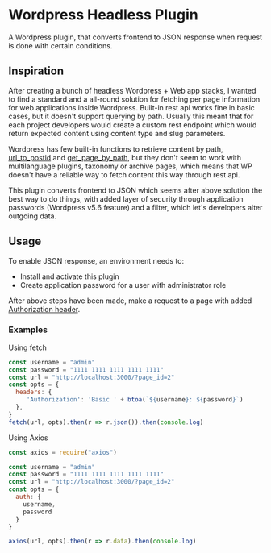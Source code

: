 # Wordpress Headless Plugin
A Wordpress plugin, that converts frontend to JSON response when request is done with certain conditions.

## Inspiration
After creating a bunch of headless Wordpress + Web app stacks, I wanted to find a standard and a all-round solution for fetching per page information for web applications inside Wordpress. Built-in rest api works fine in basic cases, but it doesn't support querying by path. Usually this meant that for each project developers would create a custom rest endpoint which would return expected content using content type and slug parameters.

Wordpress has few built-in functions to retrieve content by path, [url_to_postid](https://developer.wordpress.org/reference/functions/url_to_postid/) and [get_page_by_path](https://developer.wordpress.org/reference/functions/get_page_by_path/), but they don't seem to work with multilanguage plugins, taxonomy or archive pages, which means that WP doesn't have a reliable way to fetch content this way through rest api.

This plugin converts frontend to JSON which seems after above solution the best way to do things, with added layer of security through application passwords (Wordpress v5.6 feature) and a filter, which let's developers alter outgoing data.

## Usage 
To enable JSON response, an environment needs to:
- Install and activate this plugin
- Create application password for a user with administrator role

After above steps have been made, make a request to a page with added [Authorization header](https://en.wikipedia.org/wiki/Basic_access_authentication).

### Examples

Using fetch
```javascript
const username = "admin"
const password = "1111 1111 1111 1111 1111"
const url = "http://localhost:3000/?page_id=2"
const opts = {
  headers: {
     'Authorization': 'Basic ' + btoa(`${username}: ${password}`) 
  }, 
}
fetch(url, opts).then(r => r.json()).then(console.log)
```

Using Axios
```javascript
const axios = require("axios")

const username = "admin"
const password = "1111 1111 1111 1111 1111"
const url = "http://localhost:3000/?page_id=2"
const opts = {
  auth: {
    username,
    password
  }
}

axios(url, opts).then(r => r.data).then(console.log)
```


